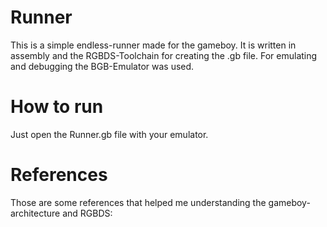 # Runner

This is a simple endless-runner made for the gameboy. It is written in assembly and the RGBDS-Toolchain for creating the .gb file. For emulating and debugging the BGB-Emulator was used.

# How to run

Just open the Runner.gb file with your emulator.

# References

Those are some references that helped me understanding the gameboy-architecture and RGBDS:

